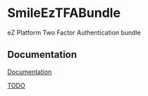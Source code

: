 # SmileEzTFABundle

eZ Platform Two Factor Authentication bundle

## Documentation

[Documentation](Resources/doc/README.md)

[TODO](TODO.md)
